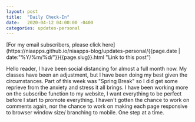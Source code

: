 ```yaml
---
layout: post
title:  "Daily Check-In"
date:   2020-04-12 04:00:00 -0400
categories: updates-personal
---
```

<!-- Need to copy/paste to each post: -->
<div class="feed" markdown="1">
 [For my email subscribers, please click here](https://niaapps.github.io/niaapps-blog/updates-personal/{{page.date | date:"%Y/%m/%d/"}}{{page.slug}}.html "Link to this post")
</div>

Hello reader, 
I have been social distancing for almost a full month now. My classes have been an adjustment, but I have been doing my best given the circumstances. Part of this week was "Spring Break" so I did get some reprieve from the anxiety and stress it all brings. 
I have been working more on the subscribe function to my website, I want everything to be perfect before I start to promote everything. I haven't gotten the chance to work on comments again, nor the chance to work on making each page responsive to browser window size/ branching to mobile. One step at a time. 


